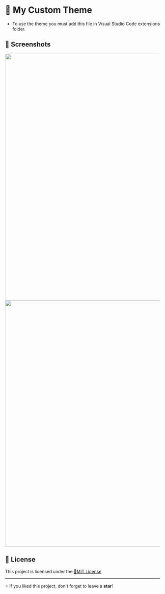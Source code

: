 # 📌 My Custom Theme
- To use the theme you must add this file in Visual Studio Code extensions folder.  

## 📸 Screenshots

<img src="https://github.com/user-attachments/assets/9abddda7-34f0-4517-a59e-1b927e7ee0cd" width="800">
<img src="https://github.com/user-attachments/assets/d172b945-53d8-4684-a400-94868df6a6d3" width="800">

## 📄 License

This project is licensed under the [🔹MIT License](https://github.com/Cyberobo/My-Cutom-VS-Code-Theme-/blob/main/License.txt)

---

⭐ If you liked this project, don't forget to leave a **star**!
